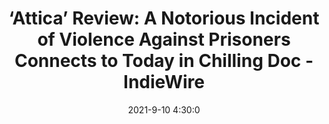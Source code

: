 ---
"title": "‘Attica’ Review: A Notorious Incident of Violence Against Prisoners Connects to Today in Chilling Doc - IndieWire"
"date": "2021-9-10 4:30:0"
"feed_name": "GOOGLENEWSINDUSTRIAL"
"feed_website": "https://news.google.com/search?q=industrial%2Bincident&hl=en-US&gl=US&ceid=US:en"
"feed_rss": "https://news.google.com/rss/search?q=industrial%2Bincident&hl=en-US&gl=US&ceid=US:en"
"link": "https://www.indiewire.com/2021/09/attica-review-documentary-1234663396/"
"file": "_posts/2021-1-1-43b29f2455ed0c38b4df596f896d3d75a3cdc070.md"
"accident": "1"
"drilling": "0"
---